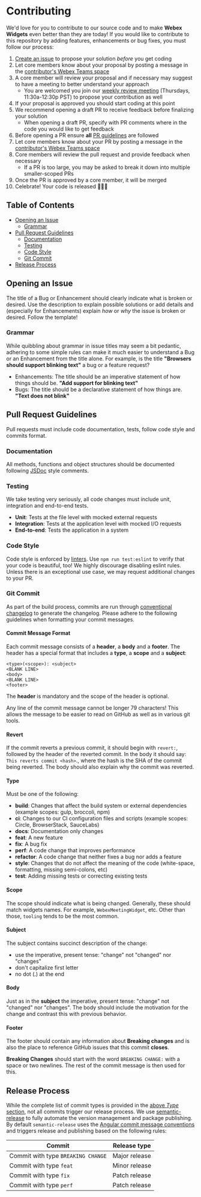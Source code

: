 # Contributing

We'd love for you to contribute to our source code and to make **Webex Widgets** even better than they are today!
If you would like to contribute to this repository by adding features, enhancements or bug fixes, you must follow our process:

1. [Create an issue](https://github.com/webex/widgets/issues) to propose your solution _before_ you get coding
2. Let core members know about your proposal by posting a message in the [contributor's Webex Teams space](https://eurl.io/#Bk9WGfRcB)
3. A core member will review your proposal and if necessary may suggest to have a meeting to better understand your approach
   - You are welcomed you join our [weekly review meeting](https://cisco.webex.com/m/f4ebbec6-c306-49ca-83f4-fb2d098fc946) (Thursdays, 11:30a-12:30p PST) to propose your contribution as well
4. If your proposal is approved you should start coding at this point
5. We recommend opening a draft PR to receive feedback before finalizing your solution
   - When opening a draft PR, specify with PR comments where in the code you would like to get feedback
6. Before opening a PR ensure **all** [PR guidelines](#pull-request-guidelines) are followed
7. Let core members know about your PR by posting a message in the [contributor's Webex Teams space](https://eurl.io/#Bk9WGfRcB)
8. Core members will review the pull request and provide feedback when necessary
   - If a PR is too large, you may be asked to break it down into multiple smaller-scoped PRs
9. Once the PR is approved by a core member, it will be merged
10. Celebrate! Your code is released 🎈🎉🍻

## Table of Contents

- [Opening an Issue](#opening-an-issue)
  - [Grammar](#grammar)
- [Pull Request Guidelines](#pull-request-guidelines)
  - [Documentation](#documentation)
  - [Testing](#testing)
  - [Code Style](#code-style)
  - [Git Commit](#git-commit)
- [Release Process](#release-process)

## Opening an Issue

The title of a Bug or Enhancement should clearly indicate what is broken or desired. Use the description to explain possible solutions or add details and (especially for Enhancements) explain _how_ or _why_ the issue is broken or desired. Follow the template!

### Grammar

While quibbling about grammar in issue titles may seem a bit pedantic, adhering to some simple rules can make it much easier to understand a Bug or an Enhancement from the title alone. For example, is the title **"Browsers should support blinking text"** a bug or a feature request?

- Enhancements: The title should be an imperative statement of how things should be. **"Add support for blinking text"**
- Bugs: The title should be a declarative statement of how things are. **"Text does not blink"**

## Pull Request Guidelines

Pull requests must include code documentation, tests, follow code style and commits format.

### Documentation

All methods, functions and object structures should be documented following [JSDoc](https://jsdoc.app/index.html) style comments.

### Testing

We take testing very seriously, all code changes must include unit, integration and end-to-end tests.

- **Unit**: Tests at the file level with mocked external requests
- **Integration**: Tests at the application level with mocked I/O requests
- **End-to-end**: Tests the application in a system

### Code Style

Code style is enforced by [linters](https://eslint.org). Use `npm run test:eslint` to verify that your code is beautiful, too!
We highly discourage disabling eslint rules.
Unless there is an exceptional use case, we may request additional changes to your PR.

### Git Commit

As part of the build process, commits are run through [conventional changelog](https://github.com/conventional-changelog/conventional-changelog) to generate the changelog. Please adhere to the following guidelines when formatting your commit messages.

#### Commit Message Format

Each commit message consists of a **header**, a **body** and a **footer**. The header has a special format that includes a **type**, a **scope** and a **subject**:

    <type>(<scope>): <subject>
    <BLANK LINE>
    <body>
    <BLANK LINE>
    <footer>

The **header** is mandatory and the scope of the header is optional.

Any line of the commit message cannot be longer 79 characters! This allows the message to be easier to read on GitHub as well as in various git tools.

#### Revert

If the commit reverts a previous commit, it should begin with `revert:`, followed by the header of the reverted commit.
In the body it should say: `This reverts commit <hash>`., where the hash is the SHA of the commit being reverted.
The body should also explain why the commit was reverted.

#### Type

Must be one of the following:

- **build**: Changes that affect the build system or external dependencies (example scopes: gulp, broccoli, npm)
- **ci**: Changes to our CI configuration files and scripts (example scopes: Circle, BrowserStack, SauceLabs)
- **docs**: Documentation only changes
- **feat**: A new feature
- **fix**: A bug fix
- **perf**: A code change that improves performance
- **refactor**: A code change that neither fixes a bug nor adds a feature
- **style**: Changes that do not affect the meaning of the code (white-space, formatting, missing semi-colons, etc)
- **test**: Adding missing tests or correcting existing tests

#### Scope

The scope should indicate what is being changed. Generally, these should match widgets names. For example, `WebexMeetingWidget`, etc. Other than those, `tooling` tends to be the most common.

#### Subject

The subject contains succinct description of the change:

- use the imperative, present tense: "change" not "changed" nor "changes"
- don't capitalize first letter
- no dot (.) at the end

#### Body

Just as in the **subject** the imperative, present tense: "change" not "changed" nor "changes". The body should include the motivation for the change and contrast this with previous behavior.

#### Footer

The footer should contain any information about **Breaking changes** and is also the place to reference GitHub issues that this commit **closes**.

**Breaking Changes** should start with the word `BREAKING CHANGE:` with a space or two newlines. The rest of the commit message is then used for this.

## Release Process

While the complete list of commit types is provided in the [above _Type_ section](#type),
not all commits trigger our release process.
We use [semantic-release](https://github.com/semantic-release/semantic-release) to fully automate the version management
and package publishing.
By default `semantic-release` uses the
[Angular commit message conventions](https://github.com/angular/angular.js/blob/master/DEVELOPERS.md#-git-commit-guidelines)
and triggers release and publishing based on the following rules:

| Commit                             | Release type  |
| ---------------------------------- | ------------- |
| Commit with type `BREAKING CHANGE` | Major release |
| Commit with type `feat`            | Minor release |
| Commit with type `fix`             | Patch release |
| Commit with type `perf`            | Patch release |
